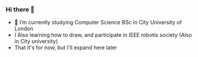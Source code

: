 ### Hi there 👋
- 🌱 I’m currently studying Computer Science BSc in City University of London
- I Also learning how to draw, and participate in IEEE robotis society (Also in City university)
- That it's for now, but I'll expand here later 
